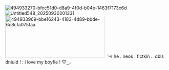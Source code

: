 ![494933270-bfcc51d0-d8a9-4f0d-b04e-1463f7173c6d](https://github.com/user-attachments/assets/56141365-d448-4421-a6f7-c6e813120ec6)![Untitled548_20250930201331](https://github.com/user-attachments/assets/73b96676-0288-4956-9587-7568fc1d8194)<img width="309" height="133" alt="494933969-bbe16243-4183-4d89-bbde-6c8cfa075faa" src="https://github.com/user-attachments/assets/42a6b094-d58e-4ab8-b622-fa87fe377ba9" /> ╰୧  he  . neos  :  fictkin .. dbls dniuid ! : i love my boyfie ! ♡ ͜ ◞

